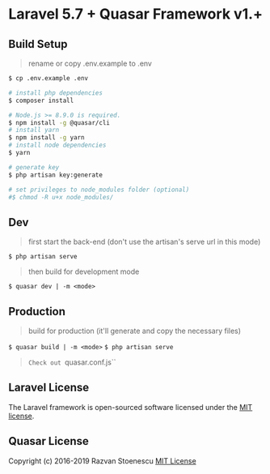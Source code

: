 # Laravel 5.7 + Quasar Framework v1.+

## Build Setup

> rename or copy .env.example to .env

```bash
$ cp .env.example .env
```

```bash
# install php dependencies
$ composer install

# Node.js >= 8.9.0 is required.
$ npm install -g @quasar/cli
# install yarn
$ npm install -g yarn
# install node dependencies
$ yarn

# generate key
$ php artisan key:generate

# set privileges to node_modules folder (optional)
#$ chmod -R u+x node_modules/
```
## Dev
> first start the back-end (don't use the artisan's serve url in this mode)

`$ php artisan serve`

> then build for development mode

`$ quasar dev | -m <mode>`

## Production
> build for production (it'll generate and copy the necessary files)

`$ quasar build | -m <mode>`
`$ php artisan serve`


> `Check out `quasar.conf.js``

## Laravel License

The Laravel framework is open-sourced software licensed under the [MIT license](http://opensource.org/licenses/MIT).

## Quasar License

Copyright (c) 2016-2019 Razvan Stoenescu
[MIT License](http://en.wikipedia.org/wiki/MIT_License)
